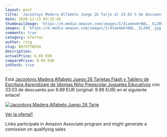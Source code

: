 ```yaml
---
layout: post
title: 'Jacootoys Madera Alfabeto Juego 26 Tarje al 33.03 % de descuento'
date: 2020-11-13 03:25:45
thumbnailImage: 'https://m.media-amazon.com/images/I/41aemo6+N8L._SL200_.jpg'
images: [ 'https://m.media-amazon.com/images/I/41aemo6+N8L._SL200_.jpg' ]
comments: true
category: ofertas
author: ring
slug: B07X7TN5SH
description:
actualPrice: 6.69 EUR
comparePrice: 9.99 EUR
inStock: true
---
```


Está [Jacootoys Madera Alfabeto Juego 26 Tarjetas Flash y Tablero de Escritura Aprendizaje de Idiomas Niño Preescolar Juguetes Educativos](https://www.amazon.es/dp/B07X7TN5SH/?tag=tolees-21) con 33.03 de descuento por 6.69 EUR (original: 9.99 EUR) en el siguiente enlace!

[![Jacootoys Madera Alfabeto Juego 26 Tarje](https://m.media-amazon.com/images/I/41aemo6+N8L._SL200_.jpg)](https://www.amazon.es/dp/B07X7TN5SH/?tag=tolees-21)

[Ver la oferta!!](https://www.amazon.es/dp/B07X7TN5SH/?tag=tolees-21)

Links participate in Amazon Associate program and might generate a comission on qualifying sales


